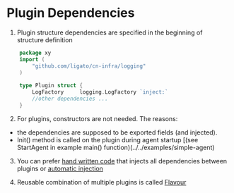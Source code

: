 # Plugin Dependencies

1. Plugin structure dependencies are specified in the beginning of structure definition
```go
	package xy
	import (
	    "github.com/ligato/cn-infra/logging"
	)
	
	type Plugin struct {
		LogFactory     logging.LogFactory `inject:`
		//other dependencies ...
	}
```
	
2. For plugins, constructors are not needed. The reasons:
  * the dependencies are supposed to be exported fields (and injected).
  * Init() method is called on the plugin during agent startup [(see StartAgent in example main() function)(../../examples/simple-agent)

3. You can prefer [hand written code](../../examples/simple-agent/generic/generic.go) 
   that injects all dependencies between plugins or [automatic injection](https://godoc.org/github.com/facebookgo/inject)
   
4. Reusable combination of multiple plugins is called [Flavour](PLUGIN_FLAVOURS.md)
